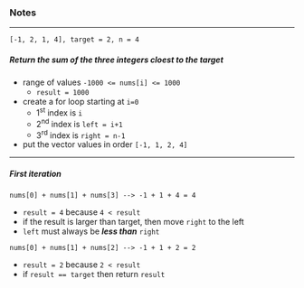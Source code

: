 ### Notes
___
```
[-1, 2, 1, 4], target = 2, n = 4
```
##### Return the sum of the three integers cloest to the target

* range of values ``-1000 <= nums[i] <= 1000``
  * ``result = 1000`` 
* create a for loop starting at ``i=0``
  * 1<sup>st</sup> index is ``i``
  * 2<sup>nd</sup> index is ``left = i+1``
  * 3<sup>rd</sup> index is ``right = n-1``
* put the vector values in order `` [-1, 1, 2, 4] ``

---

##### First iteration
```
nums[0] + nums[1] + nums[3] --> -1 + 1 + 4 = 4
```
* ``result = 4`` because `4 < result `
* if the result is larger than target, then move ``right`` to the left
* `left` must always be ***less than*** `right`


```
nums[0] + nums[1] + nums[2] --> -1 + 1 + 2 = 2
 ```
* `result = 2` because `2 < result`
* if `result == target` then return `result`